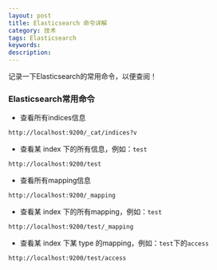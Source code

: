 ```yaml
---
layout: post
title: Elasticsearch 命令详解
category: 技术
tags: Elasticsearch
keywords: 
description: 
---
```


记录一下Elasticsearch的常用命令，以便查阅！

### Elasticsearch常用命令

- 查看所有indices信息

```bash
http://localhost:9200/_cat/indices?v
```

- 查看某 index 下的所有信息，例如：`test`

```bash
http://localhost:9200/test
```

- 查看所有mapping信息

```bash
http://localhost:9200/_mapping
```

- 查看某 index 下的所有mapping，例如：`test`

```bash
http://localhost:9200/test/_mapping
```

- 查看某 index 下某 type 的mapping，例如：`test`下的`access`

```bash
http://localhost:9200/test/access
```
